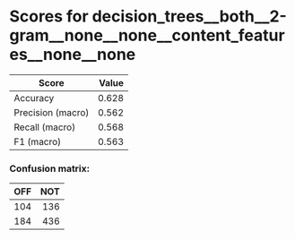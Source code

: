 # Scores for decision_trees__both__2-gram__none__none__content_features__none__none
|      Score      |Value|
|-----------------|----:|
|Accuracy         |0.628|
|Precision (macro)|0.562|
|Recall (macro)   |0.568|
|F1 (macro)       |0.563|

### Confusion matrix:
|OFF|NOT|
|--:|--:|
|104|136|
|184|436|
